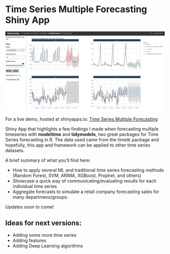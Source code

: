 # Time Series Multiple Forecasting Shiny App

<img src="https://github.com/rafabelokurows/TimeSeriesForecastingApp/blob/master/forecasting.png">

For a live demo, hosted at shinyapps.io: [Time Series Multiple Forecasting](https://rafabelokurows.shinyapps.io/TimeSeriesPrediction/?_ga=2.257207563.1444425787.1641832992-1085722634.1641321539)

Shiny App that highlights a few findings I made when forecasting multiple timeseries with **modeltime** and **tidymodels**, two great packages for Time Series forecasting in R. The data used came from the timetk package and hopefully, this app and framework can be applied to other time series datasets.  

A brief summary of what you'll find here:

- How to apply several ML and traditional time series forecasting methods (Random Forest, SVM, ARIMA, XGBoost, Prophet, and others)
- Showcase a quick way of communicating/evaluating results for each individual time series
- Aggregate forecasts to simulate a retail company forecasting sales for many departmens/groups.

Updates soon to come!

## Ideas for next versions:  

- Adding some more time series
- Adding features
- Adding Deep Learning algorithms
